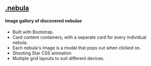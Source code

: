 <a href="https://soundwanders.github.io/starmap"><h2>.nebula</h2></a>

#### Image gallery of discovered nebulae

- Built with Bootstrap.
- Card content containers, with a separate card for every individual nebula.
- Each nebula's image is a modal that pops out when clicked on.
- Shooting Star CSS animation
- Multiple grid layouts to suit different devices.
